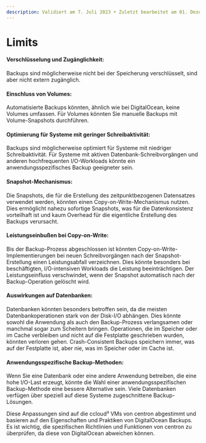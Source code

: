 ```yaml
---
description: Validiert am 7. Juli 2023 • Zuletzt bearbeitet am 01. Dezember 2023
---
```


# Limits

#### **Verschlüsselung und Zugänglichkeit:**

Backups sind möglicherweise nicht bei der Speicherung verschlüsselt, sind aber nicht extern zugänglich.

#### **Einschluss von Volumes:**

Automatisierte Backups könnten, ähnlich wie bei DigitalOcean, keine Volumes umfassen. Für Volumes könnten Sie manuelle Backups mit Volume-Snapshots durchführen.

#### **Optimierung für Systeme mit geringer Schreibaktivität:**

Backups sind möglicherweise optimiert für Systeme mit niedriger Schreibaktivität. Für Systeme mit aktiven Datenbank-Schreibvorgängen und anderen hochfrequenten I/O-Workloads könnte ein anwendungsspezifisches Backup geeigneter sein.

#### **Snapshot-Mechanismus:**

Die Snapshots, die für die Erstellung des zeitpunktbezogenen Datensatzes verwendet werden, könnten einen Copy-on-Write-Mechanismus nutzen. Dies ermöglicht nahezu sofortige Snapshots, was für die Datenkonsistenz vorteilhaft ist und kaum Overhead für die eigentliche Erstellung des Backups verursacht.

#### **Leistungseinbußen bei Copy-on-Write:**

Bis der Backup-Prozess abgeschlossen ist könnten Copy-on-Write-Implementierungen bei neuen Schreibvorgängen nach der Snapshot-Erstellung einen Leistungsabfall verzeichnen. Dies könnte besonders bei beschäftigten, I/O-intensiven Workloads die Leistung beeinträchtigen. Der Leistungseinfluss verschwindet, wenn der Snapshot automatisch nach der Backup-Operation gelöscht wird.

#### **Auswirkungen auf Datenbanken:**

Datenbanken könnten besonders betroffen sein, da die meisten Datenbankoperationen stark von der Disk-I/O abhängen. Dies könnte sowohl die Anwendung als auch den Backup-Prozess verlangsamen oder manchmal sogar zum Scheitern bringen. Operationen, die im Speicher oder im Cache verbleiben und nicht auf die Festplatte geschrieben wurden, könnten verloren gehen. Crash-Consistent Backups speichern immer, was auf der Festplatte ist, aber nie, was im Speicher oder im Cache ist.

#### **Anwendungsspezifische Backup-Methoden:**

Wenn Sie eine Datenbank oder eine andere Anwendung betreiben, die eine hohe I/O-Last erzeugt, könnte die Wahl einer anwendungsspezifischen Backup-Methode eine bessere Alternative sein. Viele Datenbanken verfügen über speziell auf diese Systeme zugeschnittene Backup-Lösungen.

Diese Anpassungen sind auf die ccloud³ VMs von centron abgestimmt und basieren auf den Eigenschaften und Praktiken von DigitalOcean Backups. Es ist wichtig, die spezifischen Richtlinien und Funktionen von centron zu überprüfen, da diese von DigitalOcean abweichen können.
